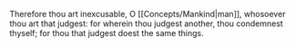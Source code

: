 Therefore thou art inexcusable, O [[Concepts/Mankind\|man]], whosoever thou art that judgest: for wherein thou judgest another, thou condemnest thyself; for thou that judgest doest the same things.
